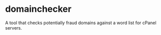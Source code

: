 # domainchecker
A tool that checks potentially fraud domains against a word list for cPanel servers. 
